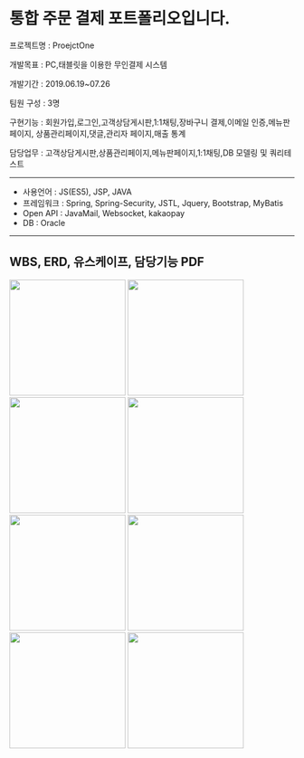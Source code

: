 # 통합 주문 결제 포트폴리오입니다.

프로젝트명 : ProejctOne

개발목표 : PC,태블릿을 이용한 무인결제 시스템

개발기간 : 2019.06.19~07.26

팀원 구성 : 3명

구현기능 : 회원가입,로그인,고객상담게시판,1:1채팅,장바구니 결제,이메일 인증,메뉴판페이지, 상품관리페이지,댓글,관리자 페이지,매출 통계

담당업무 : 고객상담게시판,상품관리페이지,메뉴판페이지,1:1채팅,DB 모델링 및 쿼리테스트

<hr>

+ 사용언어 : JS(ES5), JSP, JAVA
+ 프레임워크 : Spring, Spring-Security, JSTL, Jquery, Bootstrap, MyBatis
+ Open API : JavaMail, Websocket, kakaopay
+ DB : Oracle

<hr>

<h2>WBS, ERD, 유스케이프, 담당기능 PDF</h2>
<div>
 <img width="205" src ="https://user-images.githubusercontent.com/52395699/84597128-9bc91800-ae9c-11ea-829c-2f361c104d47.PNG">
 <img width="205" src ="https://user-images.githubusercontent.com/52395699/84597130-9cfa4500-ae9c-11ea-9aa3-c6ae95db34f3.PNG">
 <img width="205" src ="https://user-images.githubusercontent.com/52395699/84597131-9e2b7200-ae9c-11ea-8e2e-5aeff10ec05a.PNG">
 <img width="205" src ="https://user-images.githubusercontent.com/52395699/84597132-9f5c9f00-ae9c-11ea-8ff9-e798d0f922c8.PNG">
 <img width="205" src ="https://user-images.githubusercontent.com/52395699/84597133-9ff53580-ae9c-11ea-8262-a1428260b78b.PNG">
 <img width="205" src ="https://user-images.githubusercontent.com/52395699/84597134-a1266280-ae9c-11ea-8165-d4d75f32fc0b.PNG">
 <img width="205" src ="https://user-images.githubusercontent.com/52395699/84597135-a1bef900-ae9c-11ea-9161-0e69681ced92.PNG">
 <img width="205" src ="https://user-images.githubusercontent.com/52395699/84597136-a2f02600-ae9c-11ea-9c7e-a15e9c58ff9e.PNG">
</div>


